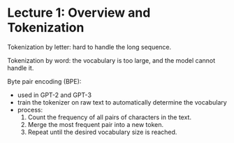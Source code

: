 # Lecture 1: Overview and Tokenization

Tokenization by letter: hard to handle the long sequence.

Tokenization by word: the vocabulary is too large, and the model cannot handle it.

Byte pair encoding (BPE):
- used in GPT-2 and GPT-3
- train the tokenizer on raw text to automatically determine the vocabulary
- process:
  1. Count the frequency of all pairs of characters in the text.
  2. Merge the most frequent pair into a new token.
  3. Repeat until the desired vocabulary size is reached.
